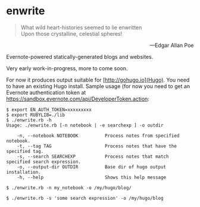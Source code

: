 # enwrite

> What wild heart-histories seemed to lie enwritten<br/>
> Upon those crystalline, celestial spheres!
<p align="right">&mdash;Edgar Allan Poe</p>

Evernote-powered statically-generated blogs and websites.

Very early work-in-progress, more to come soon.

For now it produces output suitable for [http://gohugo.io](Hugo). You
need to have an existing Hugo install. Sample usage (for now you need
to get an Evernote authentication token at
https://sandbox.evernote.com/api/DeveloperToken.action:

    $ export EN_AUTH_TOKEN=xxxxxxxxx
    $ export RUBYLIB=./lib
    $ ./enwrite.rb -h
    Usage: ./enwrite.rb [-n notebook | -e searchexp ] -o outdir
    
        -n, --notebook NOTEBOOK          Process notes from specified notebook.
        -t, --tag TAG                    Process notes that have the specified tag.
        -s, --search SEARCHEXP           Process notes that match specified search expression.
        -o, --output-dir OUTDIR          Base dir of hugo output installation.
        -h, --help                       Shows this help message
    
    $ ./enwrite.rb -n my_notebook -o /my/hugo/blog/
    
    $ ./enwrite.rb -s 'some search expression' -o /my/hugo/blog
